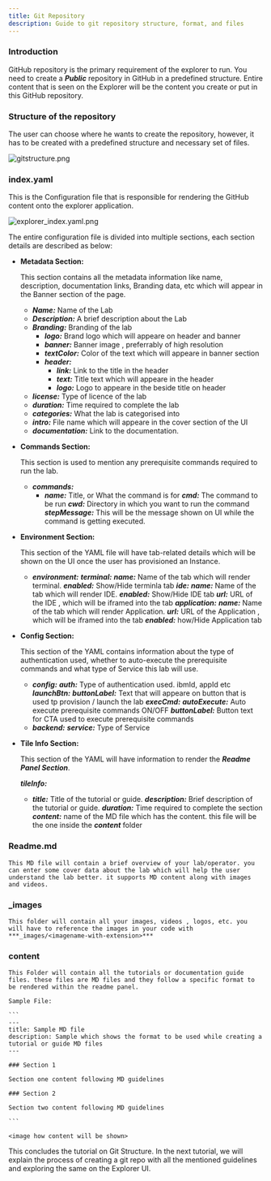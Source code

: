 ```yaml
---
title: Git Repository
description: Guide to git repository structure, format, and files
---
```


### Introduction

GitHub repository is the primary requirement of the explorer to run. You need to create a ***Public*** repository in GitHub in a predefined structure. Entire content that is seen on the Explorer will be the content you create or put in this GitHub repository.

### Structure of the repository

The user can choose where he wants to create the repository, however, it has to be created with a predefined structure and necessary set of files.

![gitstructure.png](_attachments/gitstructure.png)


### index.yaml

This is the Configuration file that is responsible for rendering the GitHub content onto the explorer application.

![explorer_index.yaml.png](_attachments/explorer_index.yaml.png)

The entire configuration file is divided into multiple sections, each section details are described as below:

- **Metadata Section:**

    This section contains all the metadata information like name, description, documentation links, Branding data, etc which will appear in the Banner section of the page.

    - ***Name:*** Name of the Lab
    - ***Description:*** A brief description about the Lab
    - ***Branding:*** Branding of the lab
        - ***logo:*** Brand logo which will appeare on header and banner
        - ***banner:*** Banner image , preferrably of high resolution
        - ***textColor:*** Color of the text which will appeare in banner section
        - ***header:***
            - ***link:*** Link to the title in the header
            - ***text:*** Title text which will appeare in the header
            - ***logo:*** Logo to appeare in the beside title on header
    - ***license:*** Type of licence of the lab
    - ***duration:*** Time required to complete the lab
    - ***categories:*** What the lab is categorised into
    - ***intro:*** File name which will appeare in the cover section of the UI
    - ***documentation:*** Link to the documentation.

- **Commands Section:**

    This section is used to mention any prerequisite commands required to run the lab. 

    - ***commands:***
         - ***name:*** Title, or What the command is for 
           ***cmd:*** The command to be run
           ***cwd:*** Directory in which you want to run the command
           ***stepMessage:*** This will be the message shown on UI while the command is getting executed.

- **Environment Section:**

    This section of the YAML file will have tab-related details which will be shown on the UI once the user has provisioned an Instance.

    - ***environment:***
        ***terminal:***
            ***name:*** Name of the tab which will render terminal.
            ***enabled:*** Show/Hide terminla tab
        ***ide:***
            ***name:*** Name of the tab which will render IDE.
            ***enabled:*** Show/Hide IDE tab
            ***url:*** URL of the IDE , which will be iframed into the tab
        ***application:***
            ***name:*** Name of the tab which will render Application.
            ***url:*** URL of the Application , which will be iframed into the tab
            ***enabled:*** how/Hide Application tab

- **Config Section:**

    This section of the YAML contains information about the type of authentication used, whether to auto-execute the prerequisite commands and what type of Service this lab will use.

    - ***config:***
        ***auth:*** Type of authentication used. ibmId, appId etc
        ***launchBtn:***
            ***buttonLabel:*** Text that will appeare on button that is used tp provision / launch the lab
        ***execCmd:*** 
            ***autoExecute:*** Auto execute prerequisite commands ON/OFF
            ***buttonLabel:*** Button text for CTA used to execute prerequisite commands
    - ***backend:***
        ***service:*** Type of Service

- **Tile Info Section:**

    This section of the YAML will have information to render the ***Readme Panel Section***.

    ***tileInfo:***
    - ***title:*** Title of the tutorial or guide.
      ***description:*** Brief description of the tutorial or guide.
      ***duration:*** Time required to complete the section
      ***content:*** name of the MD file which has the content. this file will be the one inside the ***content*** folder


### Readme.md

    This MD file will contain a brief overview of your lab/operator. you can enter some cover data about the lab which will help the user understand the lab better. it supports MD content along with images and videos.

### _images

    This folder will contain all your images, videos , logos, etc. you will have to reference the images in your code with ***_images/<imagename-with-extension>***

### content

    This Folder will contain all the tutorials or documentation guide files. these files are MD files and they follow a specific format to be rendered within the readme panel.

    Sample File: 

    ```
    ---
    title: Sample MD file   
    description: Sample which shows the format to be used while creating a tutorial or guide MD files
    ---
    
    ### Section 1

    Section one content following MD guidelines

    ### Section 2

    Section two content following MD guidelines

    ```

    <image how content will be shown>

This concludes the tutorial on Git Structure. In the next tutorial, we will explain the process of creating a git repo with all the mentioned guidelines and exploring the same on the Explorer UI.